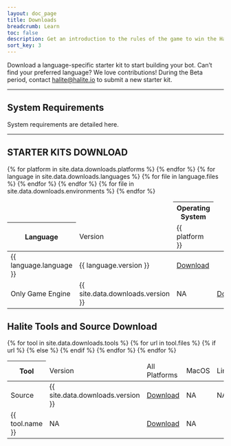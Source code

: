 ```yaml
---
layout: doc_page
title: Downloads
breadcrumb: Learn
toc: false
description: Get an introduction to the rules of the game to win the Halite AI Programming Challenge.
sort_key: 3
---
```


<div class="doc-section" markdown="1">

Download a language-specific starter kit to start building your bot. Can’t find your preferred language? We love contributions!
During the Beta period, contact [halite@halite.io](mailto:halite@halite.io) to submit a new starter kit.

---

## System Requirements

System requirements are detailed here.

---

## STARTER KITS DOWNLOAD

<div class="table-container">
    <table class="table">
        <thead>
            <tr>
                <td></td>
                <td></td>
                <th colspan="{{ site.data.downloads.platforms | size }}" class="text-center">Operating System</th>
            </tr>
            <tr>
                <th>Language</th>
                <td>Version</td>
                {% for platform in site.data.downloads.platforms %}
                <td>{{ platform }}</td>
                {% endfor %}
            </tr>
        </thead>
        <tbody>
            {% for language in site.data.downloads.languages %}
            <tr>
                <td>{{ language.language }}</td>
                <td>{{ language.version }}</td>
                {% for file in language.files %}
                <td><a href="{{ site.baseurl }}/{{ file }}">Download</a></td>
                {% endfor %}
            </tr>
            {% endfor %}
            <tr>
                <td>Only Game Engine</td>
                <td>{{ site.data.downloads.version }}</td>
                <td>NA</td>
                {% for file in site.data.downloads.environments %}
                <td><a href="{{ site.baseurl }}/{{ file }}">Download</a></td>
                {% endfor %}
            </tr>
        </tbody>
    </table>
</div>

## Halite Tools and Source Download

<div class="table-container">
    <table class="table">
        <thead>
            <tr>
                <th>Tool</th>
                <td>Version</td>
                <td>All Platforms</td>
                <td>MacOS</td>
                <td>Linux</td>
                <td>Windows</td>
            </tr>
        </thead>
        <tbody>
            <tr>
                <td>Source</td>
                <td>{{ site.data.downloads.version }}</td>
                <td><a href="{{ site.baseurl }}/{{ site.data.downloads.source }}">Download</a></td>
                <td>NA</td>
                <td>NA</td>
                <td>NA</td>
            </tr>
            {% for tool in site.data.downloads.tools %}
            <tr>
                <td>{{ tool.name }}</td>
                <td>NA</td>
                {% for url in tool.files %}
                {% if url %}
                <td><a href="{{ site.baseurl }}/{{ url }}">Download</a></td>
                {% else %}
                <td>NA</td>
                {% endif %}
                {% endfor %}
            </tr>
            {% endfor %}
        </tbody>
    </table>
</div>
